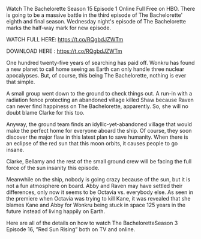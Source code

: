 ﻿Watch The Bachelorette Season 15 Episode 1 Online Full Free on HBO. There is going to be a massive battle in the third episode of The Bachelorette' eighth and final season. Wednesday night's episode of The Bachelorette marks the half-way mark for new episode.

WATCH FULL HERE: https://t.co/RQgbdJZWTm

DOWNLOAD HERE : https://t.co/RQgbdJZWTm

One hundred twenty-five years of searching has paid off. Wonkru has found a new planet to call home seeing as Earth can only handle three nuclear apocalypses. But, of course, this being The Bachelorette, nothing is ever that simple.

A small group went down to the ground to check things out. A run-in with a radiation fence protecting an abandoned village killed Shaw because Raven can never find happiness on The Bachelorette, apparently. So, she will no doubt blame Clarke for this too.

Anyway, the ground team finds an idyllic-yet-abandoned village that would make the perfect home for everyone aboard the ship. Of course, they soon discover the major flaw in this latest plan to save humanity. When there is an eclipse of the red sun that this moon orbits, it causes people to go insane.

Clarke, Bellamy and the rest of the small ground crew will be facing the full force of the sun insanity this episode.

Meanwhile on the ship, nobody is going crazy because of the sun, but it is not a fun atmosphere on board. Abby and Raven may have settled their differences, only now it seems to be Octavia vs. everybody else. As seen in the premiere when Octavia was trying to kill Kane, it was revealed that she blames Kane and Abby for Wonkru being stuck in space 125 years in the future instead of living happily on Earth.

Here are all of the details on how to watch The BacheloretteSeason 3 Episode 16, ”Red Sun Rising” both on TV and online.

